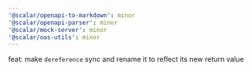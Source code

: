 ```yaml
---
'@scalar/openapi-to-markdown': minor
'@scalar/openapi-parser': minor
'@scalar/mock-server': minor
'@scalar/oas-utils': minor
---
```


feat: make `dereference` sync and rename it to reflect its new return value
